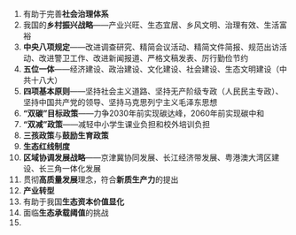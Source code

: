 1. 有助于完善**社会治理体系**
2. 我国的**乡村振兴战略**——产业兴旺、生态宜居、乡风文明、治理有效、生活富裕
3. **中央八项规定**——改进调查研究、精简会议活动、精简文件简报、规范出访活动、改进警卫工作、改进新闻报道、严格文稿发表、厉行勤俭节约
4. **五位一体**——经济建设、政治建设、文化建设、社会建设、生态文明建设（中共十八大）
5. **四项基本原则**——坚持社会主义道路、坚持无产阶级专政（人民民主专政）、坚持中国共产党的领导、坚持马克思列宁主义毛泽东思想
6. **“双碳”目标政策**——力争2030年前实现碳达峰，2060年前实现碳中和
7. **“双减”政策**——减轻中小学生课业负担和校外培训负担
8. **三孩政策**与**鼓励生育政策**
9. **生态红线制度**
10. **区域协调发展战略**——京津冀协同发展、长江经济带发展、粤港澳大湾区建设、长三角一体化发展
11. 贯彻**高质量发展**理念，符合**新质生产力**的提出
12. **产业转型**
13. 有助于我国**生态资本价值显化**
14. 面临**生态承载阈值**的挑战
15. 